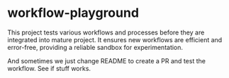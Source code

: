 # workflow-playground

This project tests various workflows and processes before they are integrated into mature project. It ensures new workflows are efficient and error-free, providing a reliable sandbox for experimentation.

And sometimes we just change README to create a PR and test the workflow. See if stuff works. 
